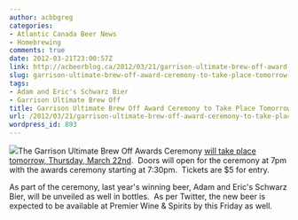 ```yaml
---
author: acbbgreg
categories:
- Atlantic Canada Beer News
- Homebrewing
comments: true
date: 2012-03-21T23:00:57Z
link: http://acbeerblog.ca/2012/03/21/garrison-ultimate-brew-off-award-ceremony-to-take-place-tomorrow-march-22nd/
slug: garrison-ultimate-brew-off-award-ceremony-to-take-place-tomorrow-march-22nd
tags:
- Adam and Eric's Schwarz Bier
- Garrison Ultimate Brew Off
title: Garrison Ultimate Brew Off Award Ceremony to Take Place Tomorrow March 22nd
url: /2012/03/21/garrison-ultimate-brew-off-award-ceremony-to-take-place-tomorrow-march-22nd/
wordpress_id: 893
---
```


[![](http://acbeerblog.ca/wp-content/uploads/2012/03/brew-off-poster-2012.png)](http://acbeerblog.ca/wp-content/uploads/2012/03/brew-off-poster-2012.png)The Garrison Ultimate Brew Off Awards Ceremony [will take place tomorrow, Thursday, March 22nd](http://www.facebook.com/garrisonbrewing).  Doors will open for the ceremony at 7pm with the awards ceremony starting at 7:30pm.  Tickets are $5 for entry.

As part of the ceremony, last year's winning beer, Adam and Eric's Schwarz Bier, will be unveiled as well in bottles.  As per Twitter, the new beer is expected to be available at Premier Wine & Spirits by this Friday as well.




